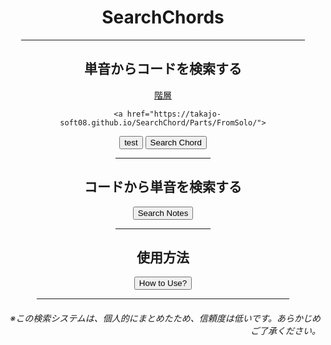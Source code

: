 <html lang="ja">
  <head>
    <meta charset="UTF-8">
  </head>
  <body>
    <div align="center">
      <h1>SearchChords</h1>
      <hr size="2" width="90%" align="center" color="blue">
      <h2>単音からコードを検索する</h2>
       <a href="https://takajo-soft08.github.io/SearchChord/Parts/FromSolo/">
         階層
      </a>
      
      <a href="https://takajo-soft08.github.io/SearchChord/Parts/FromSolo/">
  <input type="button" value="test">
      </a>
      <a href="https://takajo-soft08.github.io/SearchChord/Parts/FromSolo/" type="button" value="test"></a>
      <input type="button" value="Search Chord" onClick="https://takajo-soft08.github.io/SearchChord/Parts/FromSolo/">
      <hr size="2" width="30%" align="center" color="grey">
      <h2>コードから単音を検索する</h2>
      <input type="submit" value="Search Notes">
      <hr size="2" width="30%" align="center" color="grey">
      <h2>使用方法</h2>
      <input type="submit" value="How to Use?" onClick="history.back()">
      <hr size="2" width="80%" align="center" color="orange">
      <h6 align="right">※この検索システムは、個人的にまとめたため、信頼度は低いです。あらかじめご了承ください。</h6>
    </div>
  </body>
</html>
